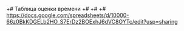 +# Таблица оценки времени
 +#
 +#
 +# https://docs.google.com/spreadsheets/d/10000-66z0BkKDGELb2HO_S7ErDz2BOExhJ6dVC8OYTc/edit?usp=sharing